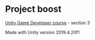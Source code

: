 # Project boost
[Unity Game Developer course](https://relxlearning.udemy.com/course/unitycourse2/) - section 3

Made with Unity version 2019.4.20f1
